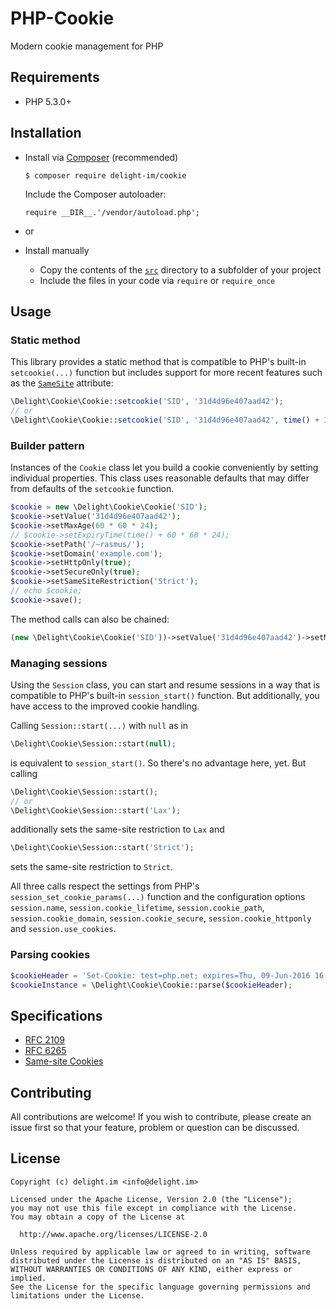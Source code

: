 # PHP-Cookie

Modern cookie management for PHP

## Requirements

 * PHP 5.3.0+

## Installation

 * Install via [Composer](https://getcomposer.org/) (recommended)

   `$ composer require delight-im/cookie`

   Include the Composer autoloader:

   `require __DIR__.'/vendor/autoload.php';`

 * or

 * Install manually

   * Copy the contents of the [`src`](src) directory to a subfolder of your project
   * Include the files in your code via `require` or `require_once`

## Usage

### Static method

This library provides a static method that is compatible to PHP's built-in `setcookie(...)` function but includes support for more recent features such as the [`SameSite`](https://tools.ietf.org/html/draft-west-first-party-cookies-07) attribute:

```php
\Delight\Cookie\Cookie::setcookie('SID', '31d4d96e407aad42');
// or
\Delight\Cookie\Cookie::setcookie('SID', '31d4d96e407aad42', time() + 3600, '/~rasmus/', 'example.com', true, true, 'Lax');
```

### Builder pattern

Instances of the `Cookie` class let you build a cookie conveniently by setting individual properties. This class uses reasonable defaults that may differ from defaults of the `setcookie` function.

```php
$cookie = new \Delight\Cookie\Cookie('SID');
$cookie->setValue('31d4d96e407aad42');
$cookie->setMaxAge(60 * 60 * 24);
// $cookie->setExpiryTime(time() + 60 * 60 * 24);
$cookie->setPath('/~rasmus/');
$cookie->setDomain('example.com');
$cookie->setHttpOnly(true);
$cookie->setSecureOnly(true);
$cookie->setSameSiteRestriction('Strict');
// echo $cookie;
$cookie->save();
```

The method calls can also be chained:

```php
(new \Delight\Cookie\Cookie('SID'))->setValue('31d4d96e407aad42')->setMaxAge(60 * 60 * 24)->setSameSiteRestriction('Strict')->save();
```

### Managing sessions

Using the `Session` class, you can start and resume sessions in a way that is compatible to PHP's built-in `session_start()` function. But additionally, you have access to the improved cookie handling.

Calling `Session::start(...)` with `null` as in

```php
\Delight\Cookie\Session::start(null);
```

is equivalent to `session_start()`. So there's no advantage here, yet. But calling

```php
\Delight\Cookie\Session::start();
// or
\Delight\Cookie\Session::start('Lax');
```

additionally sets the same-site restriction to `Lax` and

```php
\Delight\Cookie\Session::start('Strict');
```

sets the same-site restriction to `Strict`.

All three calls respect the settings from PHP's `session_set_cookie_params(...)` function and the configuration options `session.name`, `session.cookie_lifetime`, `session.cookie_path`, `session.cookie_domain`, `session.cookie_secure`, `session.cookie_httponly` and `session.use_cookies`.

### Parsing cookies

```php
$cookieHeader = 'Set-Cookie: test=php.net; expires=Thu, 09-Jun-2016 16:30:32 GMT; Max-Age=3600; path=/~rasmus/; secure';
$cookieInstance = \Delight\Cookie\Cookie::parse($cookieHeader);
```

## Specifications

 * [RFC 2109](https://tools.ietf.org/html/rfc2109)
 * [RFC 6265](https://tools.ietf.org/html/rfc6265)
 * [Same-site Cookies](https://tools.ietf.org/html/draft-west-first-party-cookies-07)

## Contributing

All contributions are welcome! If you wish to contribute, please create an issue first so that your feature, problem or question can be discussed.

## License

```
Copyright (c) delight.im <info@delight.im>

Licensed under the Apache License, Version 2.0 (the "License");
you may not use this file except in compliance with the License.
You may obtain a copy of the License at

  http://www.apache.org/licenses/LICENSE-2.0

Unless required by applicable law or agreed to in writing, software
distributed under the License is distributed on an "AS IS" BASIS,
WITHOUT WARRANTIES OR CONDITIONS OF ANY KIND, either express or implied.
See the License for the specific language governing permissions and
limitations under the License.
```
